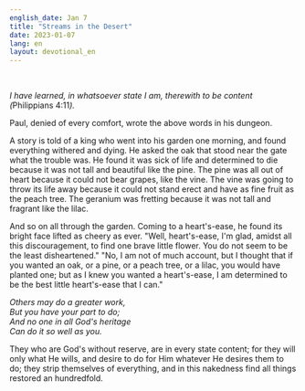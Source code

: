 ```yaml
---
english_date: Jan 7
title: "Streams in the Desert"
date: 2023-01-07
lang: en
layout: devotional_en
---
```



<br/>

<p><em>I have learned, in whatsoever state I am, therewith to be content (</em>Philippians 4:11<em>).</em>

</p>

<p>Paul, denied of every comfort, wrote the above words in his dungeon.

</p>

<p>A story is told of a king who went into his garden one morning, and found everything withered and dying. He asked the oak that stood near the gate what the trouble was. He found it was sick of life and determined to die because it was not tall and beautiful like the pine. The pine was all out of heart because it could not bear grapes, like the vine. The vine was going to throw its life away because it could not stand erect and have as fine fruit as the peach tree. The geranium was fretting because it was not tall and fragrant like the lilac.

</p>

<p>And so on all through the garden. Coming to a heart's-ease, he found its bright face lifted as cheery as ever. "Well, heart's-ease, I'm glad, amidst all this discouragement, to find one brave little flower. You do not seem to be the least disheartened." "No, I am not of much account, but I thought that if you wanted an oak, or a pine, or a peach tree, or a lilac, you would have planted one; but as I knew you wanted a heart's-ease, I am determined to be the best little heart's-ease that I can."

</p>

<p><em>Others may do a greater work,<br/> But you have your part to do;<br/> And no one in all God's heritage<br/> Can do it so well as you.</em>

</p>

<p>They who are God's without reserve, are in every state content; for they will only what He wills, and desire to do for Him whatever He desires them to do; they strip themselves of everything, and in this nakedness find all things restored an hundredfold.

</p>

<p></p>